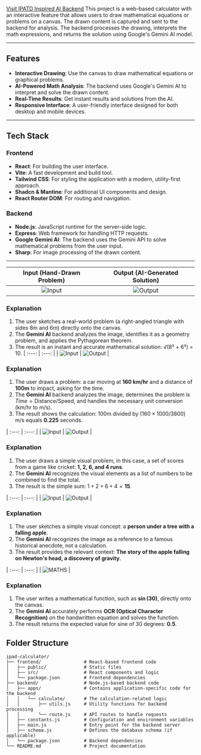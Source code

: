 <a href="https://ipatd-inspired-ai-atanvas.onrender.com/" target="_blank" rel="noopener noreferrer">Visit IPATD Inspired AI Backend</a>
This project is a web-based calculator with an interactive feature that allows users to draw mathematical equations or problems on a canvas. The drawn content is captured and sent to the backend for analysis. The backend processes the drawing, interprets the math expressions, and returns the solution using Google's Gemini AI model.

---

## Features

- **Interactive Drawing**: Use the canvas to draw mathematical equations or graphical problems.
- **AI-Powered Math Analysis**: The backend uses Google's Gemini AI to interpret and solve the drawn content.
- **Real-Time Results**: Get instant results and solutions from the AI.
- **Responsive Interface**: A user-friendly interface designed for both desktop and mobile devices.

---

## Tech Stack

### Frontend

- **React**: For building the user interface.
- **Vite**: A fast development and build tool.
- **Tailwind CSS**: For styling the application with a modern, utility-first approach.
- **Shadcn & Mantine**: For additional UI components and design.
- **React Router DOM**: For routing and navigation.

### Backend

- **Node.js**: JavaScript runtime for the server-side logic.
- **Express**: Web framework for handling HTTP requests.
- **Google Gemini AI**: The backend uses the Gemini API to solve mathematical problems from the user input.
- **Sharp**: For image processing of the drawn content.

---
| Input (Hand-Drawn Problem) | Output (AI-Generated Solution) |
| :---: | :---: |
| ![Input](https://i.postimg.cc/sXnMjCqW/Screenshot-2025-10-08-233113.png) | ![Output](https://i.postimg.cc/Z5h5hq0z/Screenshot-2025-10-08-233208.png) |

### **Explanation**

1. The user sketches a real-world problem (a right-angled triangle with sides 8m and 6m) directly onto the canvas.  
2. The **Gemini AI** backend analyzes the image, identifies it as a geometry problem, and applies the Pythagorean theorem.  
3. The result is an instant and accurate mathematical solution: √(8² + 6²) = 10.
| :---: | :---: | 
| ![Input](https://i.postimg.cc/WzvscWb7/Screenshot-2025-10-08-233246.png) | ![Output](https://i.postimg.cc/SNZbgN85/Screenshot-2025-10-08-233358.png) |


### **Explanation**

1.  The user draws a problem: a car moving at **160 km/hr** and a distance of **100m** to impact, asking for the time.
2.  The **Gemini AI** backend analyzes the image, determines the problem is $Time = \text{Distance} / \text{Speed}$, and handles the necessary unit conversion (km/hr to m/s).
3.  The result shows the calculation: $100\text{m}$ divided by $(160 \times 1000/3600)\text{ m/s}$ equals $\mathbf{0.225}$ seconds.
   
| :---: | :---: | 
| ![Input](https://i.postimg.cc/HkfKNJLS/Screenshot-2025-10-08-232929.png) | ![Output](https://i.postimg.cc/j2FvJ9w3/Screenshot-2025-10-08-233653.png) |

### **Explanation**

1.  The user draws a simple visual problem, in this case, a set of scores from a game like cricket: **1, 2, 6, and 4 runs**.
2.  The **Gemini AI** recognizes the visual elements as a list of numbers to be combined to find the total.
3.  The result is the simple sum: $1 + 2 + 6 + 4 = \mathbf{15}$.

| :---: | :---: | 
| ![Input](https://i.postimg.cc/RFbwPtSh/Screenshot-2025-10-08-233441.png) | ![Output](https://i.postimg.cc/jdfyXCGS/Screenshot-2025-10-08-233523.png) |

### **Explanation**

1.  The user sketches a simple visual concept: a **person under a tree with a falling apple**.
2.  The **Gemini AI** recognizes the image as a reference to a famous historical anecdote, not a calculation.
3.  The result provides the relevant context: **The story of the apple falling on Newton's head, a discovery of gravity**.


| :---: | :---: | 
| ![MATHS](https://i.postimg.cc/PqS31K7s/Screenshot-2025-10-08-232308.png)  |

### **Explanation**

1.  The user writes a mathematical function, such as **$\sin(30)$**, directly onto the canvas.
2.  The **Gemini AI** accurately performs **OCR (Optical Character Recognition)** on the handwritten equation and solves the function.
3.  The result returns the expected value for sine of 30 degrees: **0.5**.

## Folder Structure

```plaintext
ipad-calculator/
├── frontend/                # React-based frontend code
│   ├── public/              # Static files
│   ├── src/                 # React components and logic
│   └── package.json         # Frontend dependencies
├── backend/                 # Node.js-based backend code
│   ├── apps/                # Contains application-specific code for the backend
│   │   └── calculate/       # The calculation-related logic
│   │       ├── utils.js     # Utility functions for backend processing
│   │       └── route.js     # API routes to handle requests
│   ├── constants.js         # Configuration and environment variables
│   ├── main.js              # Entry point for the backend server
│   ├── schema.js            # Defines the database schema (if applicable)
│   └── package.json         # Backend dependencies
└── README.md                # Project documentation

